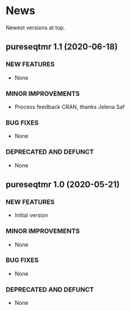 # News

Newest versions at top.

## pureseqtmr 1.1 (2020-06-18)

### NEW FEATURES

  * None

### MINOR IMPROVEMENTS

  * Process feedback CRAN, thanks Jelena Saf

### BUG FIXES

  * None

### DEPRECATED AND DEFUNCT

  * None

## pureseqtmr 1.0 (2020-05-21)

### NEW FEATURES

  * Initial version

### MINOR IMPROVEMENTS

  * None

### BUG FIXES

  * None

### DEPRECATED AND DEFUNCT

  * None

